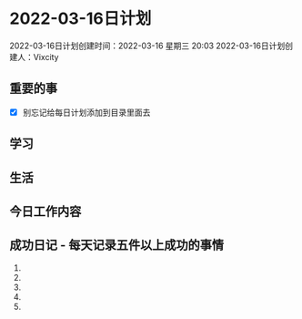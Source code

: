 # 2022-03-16日计划

2022-03-16日计划创建时间：2022-03-16 星期三  20:03
2022-03-16日计划创建人：Vixcity

## 重要的事
- [X] 别忘记给每日计划添加到目录里面去

## 学习

## 生活

## 今日工作内容

## 成功日记 - 每天记录五件以上成功的事情
1. 
2. 
3. 
4. 
5.  